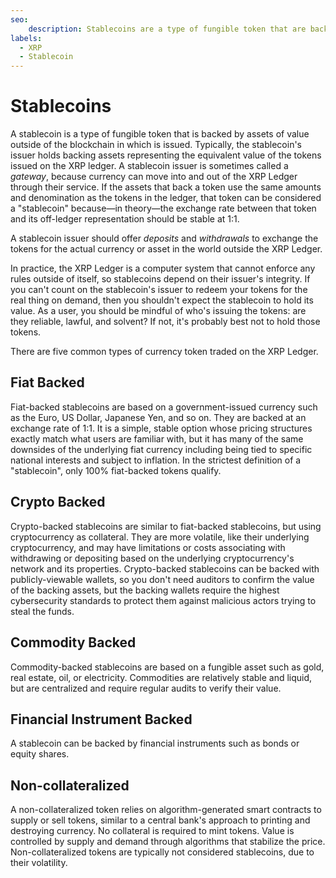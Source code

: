 ```yaml
---
seo:
    description: Stablecoins are a type of fungible token that are backed by various assets.
labels:
  - XRP
  - Stablecoin
---
```

# Stablecoins

A stablecoin is a type of fungible token that is backed by assets of value outside of the blockchain in which is issued. Typically, the stablecoin's issuer holds backing assets representing the equivalent value of the tokens issued on the XRP ledger. A stablecoin issuer is sometimes called a _gateway_, because currency can move into and out of the XRP Ledger through their service. If the assets that back a token use the same amounts and denomination as the tokens in the ledger, that token can be considered a "stablecoin" because—in theory—the exchange rate between that token and its off-ledger representation should be stable at 1:1.

A stablecoin issuer should offer _deposits_ and _withdrawals_ to exchange the tokens for the actual currency or asset in the world outside the XRP Ledger.

In practice, the XRP Ledger is a computer system that cannot enforce any rules outside of itself, so stablecoins depend on their issuer's integrity. If you can't count on the stablecoin's issuer to redeem your tokens for the real thing on demand, then you shouldn't expect the stablecoin to hold its value. As a user, you should be mindful of who's issuing the tokens: are they reliable, lawful, and solvent? If not, it's probably best not to hold those tokens.

There are five common types of currency token traded on the XRP Ledger.

## Fiat Backed

Fiat-backed stablecoins are based on a government-issued currency such as the Euro, US Dollar, Japanese Yen, and so on. They are backed at an exchange rate of 1:1. It is a simple, stable option whose pricing structures exactly match what users are familiar with, but it has many of the same downsides of the underlying fiat currency including being tied to specific national interests and subject to inflation. In the strictest definition of a "stablecoin", only 100% fiat-backed tokens qualify.

## Crypto Backed

Crypto-backed stablecoins are similar to fiat-backed stablecoins, but using cryptocurrency as collateral. They are more volatile, like their underlying cryptocurrency, and may have limitations or costs associating with withdrawing or depositing based on the underlying cryptocurrency's network and its properties. Crypto-backed stablecoins can be backed with publicly-viewable wallets, so you don't need auditors to confirm the value of the backing assets, but the backing wallets require the highest cybersecurity standards to protect them against malicious actors trying to steal the funds.

## Commodity Backed

Commodity-backed stablecoins are based on a fungible asset such as gold, real estate, oil,  or electricity. Commodities are relatively stable and liquid, but are centralized and require regular audits to verify their value.

## Financial Instrument Backed

A stablecoin can be backed by financial instruments such as bonds or equity shares.

## Non-collateralized

A non-collateralized token relies on algorithm-generated smart contracts to supply or sell tokens, similar to a central bank's approach to printing and destroying currency. No collateral is required to mint tokens. Value is controlled by supply and demand through algorithms that stabilize the price. Non-collateralized tokens are typically not considered stablecoins, due to their volatility.

